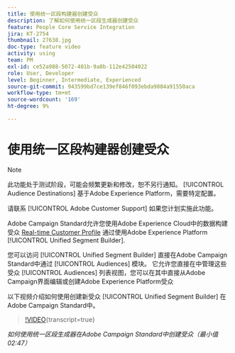 ```yaml
---
title: 使用统一区段构建器创建受众
description: 了解如何使用统一区段生成器创建受众
feature: People Core Service Integration
jira: KT-2754
thumbnail: 27638.jpg
doc-type: feature video
activity: using
team: PM
exl-id: ce52a988-5072-401b-9a8b-112e42504022
role: User, Developer
level: Beginner, Intermediate, Experienced
source-git-commit: 943599bd7ce139ef846f093ebda9084a91550aca
workflow-type: tm+mt
source-wordcount: '169'
ht-degree: 9%

---
```


# 使用统一区段构建器创建受众

>[!NOTE]
>
>此功能处于测试阶段，可能会频繁更新和修改，恕不另行通知。 [!UICONTROL Audience Destinations] 基于Adobe Experience Platform，需要特定配置。
>
>请联系 [!UICONTROL Adobe Customer Support] 如果您计划实施此功能。

Adobe Campaign Standard允许您使用Adobe Experience Cloud中的数据构建受众 [Real-time Customer Profile](https://experienceleague.adobe.com/docs/platform-learn/tutorials/profiles/understanding-the-real-time-customer-profile.html?lang=en) 通过使用Adobe Experience Platform [!UICONTROL Unified Segment Builder].

您可以访问 [!UICONTROL Unified Segment Builder] 直接在Adobe Campaign Standard中通过 [!UICONTROL Audiences] 模块。 它允许您直接在中管理这些受众 [!UICONTROL Audiences] 列表视图，您可以在其中直接从Adobe Campaign界面编辑或创建Adobe Experience Platform受众

以下视频介绍如何使用创建新受众 [!UICONTROL Unified Segment Builder] 在Adobe Campaign Standard中。

>[!VIDEO](https://video.tv.adobe.com/v/27638?learn=on){transcript=true}

*如何使用统一区段生成器在Adobe Campaign Standard中创建受众（最小值02:47）*
